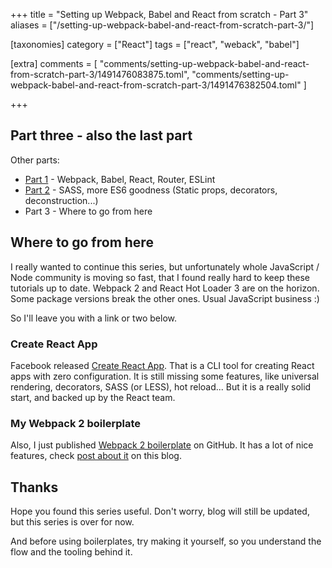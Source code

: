 +++
title = "Setting up Webpack, Babel and React from scratch - Part 3"
aliases = ["/setting-up-webpack-babel-and-react-from-scratch-part-3/"]

[taxonomies]
category = ["React"]
tags = ["react", "weback", "babel"]

[extra]
comments = [
  "comments/setting-up-webpack-babel-and-react-from-scratch-part-3/1491476083875.toml",
  "comments/setting-up-webpack-babel-and-react-from-scratch-part-3/1491476382504.toml"
]

+++

## Part three - also the last part

Other parts:

* [Part 1](/blog/setting-up-webpack-babel-and-react-from-scratch) - Webpack, Babel, React, Router, ESLint
* [Part 2](/blog/setting-up-webpack-babel-and-react-from-scratch-part-2) - SASS, more ES6 goodness (Static props, decorators, deconstruction...)
* Part 3 - Where to go from here

## Where to go from here

I really wanted to continue this series, but unfortunately whole JavaScript / Node community
is moving so fast, that I found really hard to keep these tutorials up to date.
Webpack 2 and React Hot Loader 3 are on the horizon.
Some package versions break the other ones. Usual JavaScript business :)

So I'll leave you with a link or two below.

<!-- more -->

### Create React App

Facebook released [Create React App](https://github.com/facebookincubator/create-react-app).
That is a CLI tool for creating React apps with zero configuration.
It is still missing some features, like universal rendering, decorators, SASS (or LESS), hot reload...
But it is a really solid start, and backed up by the React team.

### My Webpack 2 boilerplate

Also, I just published [Webpack 2 boilerplate](https://github.com/Stanko/react-redux-webpack2-boilerplate) on GitHub. It has a lot of nice features, check [post about it](/blog/webpack-2-react-redux) on this blog.

## Thanks

Hope you found this series useful.
Don't worry, blog will still be updated, but this series is over for now.

And before using boilerplates, try making it yourself,
so you understand the flow and the tooling behind it.
